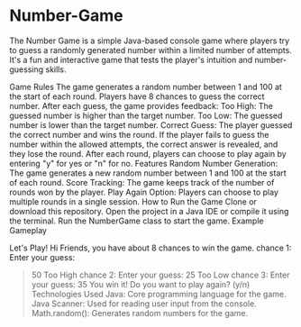 # Number-Game


The Number Game is a simple Java-based console game where players try to guess a randomly generated number within a limited number of attempts. It's a fun and interactive game that tests the player's intuition and number-guessing skills.

Game Rules
The game generates a random number between 1 and 100 at the start of each round.
Players have 8 chances to guess the correct number.
After each guess, the game provides feedback:
Too High: The guessed number is higher than the target number.
Too Low: The guessed number is lower than the target number.
Correct Guess: The player guessed the correct number and wins the round.
If the player fails to guess the number within the allowed attempts, the correct answer is revealed, and they lose the round.
After each round, players can choose to play again by entering "y" for yes or "n" for no.
Features
Random Number Generation: The game generates a new random number between 1 and 100 at the start of each round.
Score Tracking: The game keeps track of the number of rounds won by the player.
Play Again Option: Players can choose to play multiple rounds in a single session.
How to Run the Game
Clone or download this repository.
Open the project in a Java IDE or compile it using the terminal.
Run the NumberGame class to start the game.
Example Gameplay

Let's Play!
Hi Friends, you have about 8 chances to win the game.
chance 1: Enter your guess:
> 50
Too High
chance 2: Enter your guess:
> 25
Too Low
chance 3: Enter your guess:
> 35
You win it!
Do you want to play again? (y/n)
Technologies Used
Java: Core programming language for the game.
Java Scanner: Used for reading user input from the console.
Math.random(): Generates random numbers for the game.

